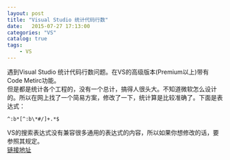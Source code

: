 ```yaml
---
layout: post
title: "Visual Studio 统计代码行数"
date:   2015-07-27 17:13:00 
categories: "VS"
catalog: true
tags: 
    - VS
---
```




  遇到Visual Studio 统计代码行数问题。在VS的高级版本(Premium以上)带有Code Metirc功能。     
  但是都是统计各个工程的，没有一个总计，搞得人很头大。不知道微软怎么设计的。所以在网上找了一个简易方案，修改了一下，统计算是比较准确了。下面是表达式：     

	^:b*[^:b\*#/]+.*$   

  VS的搜索表达式没有兼容很多通用的表达式的内容，所以如果你想修改的话，要参照其规定。     
  [链接地址](http://msdn.microsoft.com/zh-cn/library/2k3te2cs(v=vs.80).aspx)  
